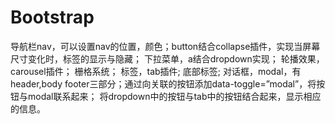 # Bootstrap
导航栏nav，可以设置nav的位置，颜色；button结合collapse插件，实现当屏幕尺寸变化时，标签的显示与隐藏；
下拉菜单，a结合dropdown实现；
轮播效果，carousel插件；
栅格系统；
标签，tab插件;
底部标签;
对话框，modal，有header,body footer三部分；通过向关联的按钮添加data-toggle=”modal”，将按钮与modal联系起来；
将dropdown中的按钮与tab中的按钮结合起来，显示相应的信息。
